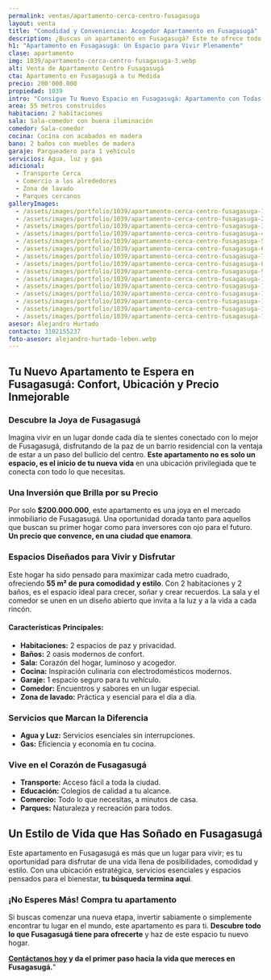 ```yaml
---
permalink: ventas/apartamento-cerca-centro-fusagasuga
layout: venta
title: "Comodidad y Conveniencia: Acogedor Apartamento en Fusagasugá"
description: ¿Buscas un apartamento en Fusagasugá? Este te ofrece todo lo que necesitas. ¡No pierdas la oportunidad de vivir en el lugar perfecto para ti!
h1: "Apartamento en Fusagasugá: Un Espacio para Vivir Plenamente"
clase: apartamento
img: 1039/apartamento-cerca-centro-fusagasuga-3.webp
alt: Venta de Apartamento Centro Fusagasugá
cta: Apartamento en Fusagasugá a tu Medida
precio: 200'000.000
propiedad: 1039
intro: "Consigue Tu Nuevo Espacio en Fusagasugá: Apartamento con Todas las Comodidades"
area: 55 metros construidos
habitacion: 2 habitaciones
sala: Sala-comedor con buena iluminación
comedor: Sala-comedor 
cocina: Cocina con acabados en madera
bano: 2 baños con muebles de madera
garaje: Parqueadero para 1 vehículo
servicios: Agua, luz y gas 
adicional:
  - Transporte Cerca
  - Comercio a los alrededores
  - Zona de lavado
  - Parques cercanos
galleryImages:
  - /assets/images/portfolio/1039/apartamento-cerca-centro-fusagasuga-1.webp
  - /assets/images/portfolio/1039/apartamento-cerca-centro-fusagasuga-2.webp
  - /assets/images/portfolio/1039/apartamento-cerca-centro-fusagasuga-3.webp
  - /assets/images/portfolio/1039/apartamento-cerca-centro-fusagasuga-4.webp
  - /assets/images/portfolio/1039/apartamento-cerca-centro-fusagasuga-5.webp
  - /assets/images/portfolio/1039/apartamento-cerca-centro-fusagasuga-6.webp
  - /assets/images/portfolio/1039/apartamento-cerca-centro-fusagasuga-7.webp
  - /assets/images/portfolio/1039/apartamento-cerca-centro-fusagasuga-8.webp
  - /assets/images/portfolio/1039/apartamento-cerca-centro-fusagasuga-9.webp
  - /assets/images/portfolio/1039/apartamento-cerca-centro-fusagasuga-10.webp
  - /assets/images/portfolio/1039/apartamento-cerca-centro-fusagasuga-11.webp
  - /assets/images/portfolio/1039/apartamento-cerca-centro-fusagasuga-12.webp
  - /assets/images/portfolio/1039/apartamento-cerca-centro-fusagasuga-13.webp
  - /assets/images/portfolio/1039/apartamento-cerca-centro-fusagasuga-14.webp
  - /assets/images/portfolio/1039/apartamento-cerca-centro-fusagasuga-15.webp
asesor: Alejandro Hurtado
contacto: 3102155237
foto-asesor: alejandro-hurtado-leben.webp
---
```

## Tu Nuevo Apartamento te Espera en Fusagasugá: Confort, Ubicación y Precio Inmejorable

### Descubre la Joya de Fusagasugá

Imagina vivir en un lugar donde cada día te sientes conectado con lo mejor de Fusagasugá, disfrutando de la paz de un barrio residencial con la ventaja de estar a un paso del bullicio del centro. **Este apartamento no es solo un espacio, es el inicio de tu nueva vida** en una ubicación privilegiada que te conecta con todo lo que necesitas.

### Una Inversión que Brilla por su Precio

Por solo **$200.000.000**, este apartamento es una joya en el mercado inmobiliario de Fusagasugá. Una oportunidad dorada tanto para aquellos que buscan su primer hogar como para inversores con ojo para el futuro. **Un precio que convence, en una ciudad que enamora**.

### Espacios Diseñados para Vivir y Disfrutar

Este hogar ha sido pensado para maximizar cada metro cuadrado, ofreciendo **55 m² de pura comodidad y estilo**. Con 2 habitaciones y 2 baños, es el espacio ideal para crecer, soñar y crear recuerdos. La sala y el comedor se unen en un diseño abierto que invita a la luz y a la vida a cada rincón.

#### Características Principales:

- **Habitaciones:** 2 espacios de paz y privacidad.
- **Baños:** 2 oasis modernos de confort.
- **Sala:** Corazón del hogar, luminoso y acogedor.
- **Cocina:** Inspiración culinaria con electrodomésticos modernos.
- **Garaje:** 1 espacio seguro para tu vehículo.
- **Comedor:** Encuentros y sabores en un lugar especial.
- **Zona de lavado:** Práctica y esencial para el día a día.

### Servicios que Marcan la Diferencia

- **Agua y Luz:** Servicios esenciales sin interrupciones.
- **Gas:** Eficiencia y economía en tu cocina.

### Vive en el Corazón de Fusagasugá

- **Transporte:** Acceso fácil a toda la ciudad.
- **Educación:** Colegios de calidad a tu alcance.
- **Comercio:** Todo lo que necesitas, a minutos de casa.
- **Parques:** Naturaleza y recreación para todos.

## Un Estilo de Vida que Has Soñado en Fusagasugá

Este apartamento en Fusagasugá es más que un lugar para vivir; es tu oportunidad para disfrutar de una vida llena de posibilidades, comodidad y estilo. Con una ubicación estratégica, servicios esenciales y espacios pensados para el bienestar, **tu búsqueda termina aquí**.

### ¡No Esperes Más! Compra tu apartamento

Si buscas comenzar una nueva etapa, invertir sabiamente o simplemente encontrar tu lugar en el mundo, este apartamento es para ti. **Descubre todo lo que Fusagasugá tiene para ofrecerte** y haz de este espacio tu nuevo hogar.

**[Contáctanos hoy](#asesor) y da el primer paso hacia la vida que mereces en Fusagasugá.**"
